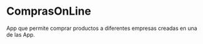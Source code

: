 # ComprasOnLine
App que permite comprar productos a diferentes empresas creadas en una de las App. 
